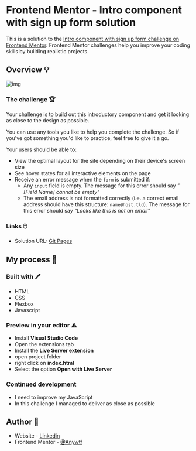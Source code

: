 # Frontend Mentor - Intro component with sign up form solution

This is a solution to the [Intro component with sign up form challenge on Frontend Mentor](https://www.frontendmentor.io/challenges/intro-component-with-signup-form-5cf91bd49edda32581d28fd1). Frontend Mentor challenges help you improve your coding skills by building realistic projects.

## Overview 💡

![img]()

### The challenge 🏆

Your challenge is to build out this introductory component and get it looking as close to the design as possible.

You can use any tools you like to help you complete the challenge. So if you've got something you'd like to practice, feel free to give it a go.

Your users should be able to:

- View the optimal layout for the site depending on their device's screen size
- See hover states for all interactive elements on the page
- Receive an error message when the `form` is submitted if:
  - Any `input` field is empty. The message for this error should say _"[Field Name] cannot be empty"_
  - The email address is not formatted correctly (i.e. a correct email address should have this structure: `name@host.tld`). The message for this error should say _"Looks like this is not an email"_

### Links 🖱️

- Solution URL: [Git Pages]()

## My process 📝

### Built with 🖊️

- HTML
- CSS
- Flexbox
- Javascript

### Preview in your editor ⚠️

- Install **Visual Studio Code**
- Open the extensions tab
- Install the **Live Server extension**
- open project folder
- right click on **index.html**
- Select the option **Open with Live Server**

### Continued development

- I need to improve my JavaScript
- In this challenge I managed to deliver as close as possible

## Author 💁

- Website - [Linkedin](https://www.linkedin.com/in/apnmacedo/)
- Frontend Mentor - [@Anywtf](https://www.frontendmentor.io/profile/Anywtf)
